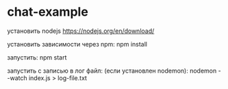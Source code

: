 # chat-example

установить nodejs
https://nodejs.org/en/download/

установить зависимости через npm:
npm install

запустить:
npm start

запустить с записью в лог файл:
(если установлен nodemon):
nodemon --watch index.js > log-file.txt